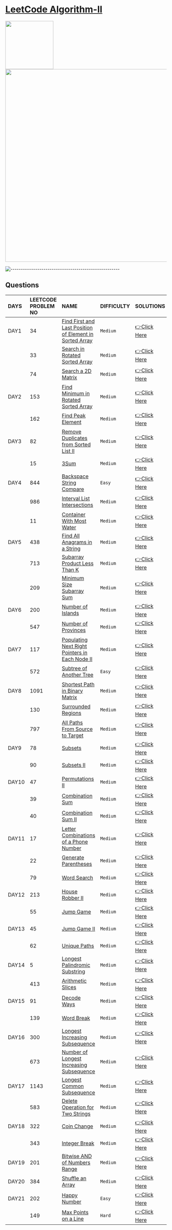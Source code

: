 # [LeetCode Algorithm-II](https://leetcode.com/study-plan/algorithm/?progress=fss6tkg)
<p float="left">
  <img src="https://assets.leetcode.com/study_plan/algorithm/cover.png" width="150" />
  <img src="https://upload.wikimedia.org/wikipedia/commons/0/0a/LeetCode_Logo_black_with_text.svg" width="600" /> 
</p>

![-----------------------------------------------------](https://raw.githubusercontent.com/andreasbm/readme/master/assets/lines/rainbow.png)

## Questions

| DAYS  | LEETCODE PROBLEM NO |  NAME                         |  DIFFICULTY  |   SOLUTIONS                                                    |
| :-----| :------------------ | :---------------------------- | :----------- |  :------------------------------------------------------------ |
| DAY1 | 34 | [Find First and Last Position of Element in Sorted Array](https://leetcode.com/problems/find-first-and-last-position-of-element-in-sorted-array/) | `Medium` | [👉Click Here](https://github.com/dhrupad17/Algorithm2_Leetcode/blob/main/DAY1P1.md) |
|  | 33 | [Search in Rotated Sorted Array](https://leetcode.com/problems/search-in-rotated-sorted-array/) | `Medium` | [👉Click Here](https://github.com/dhrupad17/Algorithm2_Leetcode/blob/main/DAY1P2.md) |
|  | 74 | [Search a 2D Matrix](https://leetcode.com/problems/search-a-2d-matrix/) | `Medium` | [👉Click Here](https://github.com/dhrupad17/Algorithm2_Leetcode/blob/main/DAY1P3.md) |
| DAY2 | 153 | [Find Minimum in Rotated Sorted Array](https://leetcode.com/problems/find-minimum-in-rotated-sorted-array/) | `Medium` | [👉Click Here](https://github.com/dhrupad17/Algorithm2_Leetcode/blob/main/DAY2P1.md) |
|  | 162 | [Find Peak Element](https://leetcode.com/problems/find-peak-element/) | `Medium` | [👉Click Here](https://github.com/dhrupad17/Algorithm2_Leetcode/blob/main/DAY2P2.md) |
| DAY3 | 82 | [Remove Duplicates from Sorted List II](https://leetcode.com/problems/remove-duplicates-from-sorted-list-ii/) | `Medium` | [👉Click Here](https://github.com/dhrupad17/Algorithm2_Leetcode/blob/main/DAY3P1.md) |
|  | 15 | [3Sum](https://leetcode.com/problems/3sum/) | `Medium` | [👉Click Here](https://github.com/dhrupad17/Algorithm2_Leetcode/blob/main/DAY3P2.md) |
| DAY4 | 844 | [Backspace String Compare](https://leetcode.com/problems/backspace-string-compare/) | `Easy` | [👉Click Here](https://github.com/dhrupad17/Algorithm2_Leetcode/blob/main/DAY4P1.md) |
|  | 986 | [Interval List Intersections](https://leetcode.com/problems/interval-list-intersections/) | `Medium` | [👉Click Here](https://github.com/dhrupad17/Algorithm2_Leetcode/blob/main/DAY4P2.md) |
|  | 11 | [Container With Most Water](https://leetcode.com/problems/container-with-most-water/) | `Medium` | [👉Click Here](https://github.com/dhrupad17/Algorithm2_Leetcode/blob/main/DAY4P3.md) |
| DAY5 | 438 | [Find All Anagrams in a String](https://leetcode.com/problems/find-all-anagrams-in-a-string/) | `Medium` | [👉Click Here](https://github.com/dhrupad17/Algorithm2_Leetcode/blob/main/DAY5P1.md) |
|  | 713 | [Subarray Product Less Than K](https://leetcode.com/problems/subarray-product-less-than-k/) | `Medium` | [👉Click Here](https://github.com/dhrupad17/Algorithm2_Leetcode/blob/main/DAY5P2.md) |
|  | 209 | [Minimum Size Subarray Sum](https://leetcode.com/problems/minimum-size-subarray-sum/) | `Medium` | [👉Click Here](https://github.com/dhrupad17/Algorithm2_Leetcode/blob/main/DAY5P3.md) |
| DAY6 | 200 | [Number of Islands](https://leetcode.com/problems/number-of-islands/) | `Medium` | [👉Click Here](https://github.com/dhrupad17/Algorithm2_Leetcode/blob/main/DAY6P1.md) |
|  | 547 | [Number of Provinces](https://leetcode.com/problems/number-of-provinces/) | `Medium` | [👉Click Here](https://github.com/dhrupad17/Algorithm2_Leetcode/blob/main/DAY6P2.md) |  
| DAY7 | 117 | [Populating Next Right Pointers in Each Node II](https://leetcode.com/problems/populating-next-right-pointers-in-each-node-ii/) | `Medium` | [👉Click Here](https://github.com/dhrupad17/Algorithm2_Leetcode/blob/main/DAY7P1.md) |
|  | 572 | [Subtree of Another Tree](https://leetcode.com/problems/subtree-of-another-tree/) | `Easy` | [👉Click Here](https://github.com/dhrupad17/Algorithm2_Leetcode/blob/main/DAY7P2.md) |
| DAY8 | 1091 | [Shortest Path in Binary Matrix](https://leetcode.com/problems/shortest-path-in-binary-matrix/) | `Medium` | [👉Click Here](https://github.com/dhrupad17/Algorithm2_Leetcode/blob/main/DAY8P1.md) |
|  | 130 | [Surrounded Regions](https://leetcode.com/problems/surrounded-regions/) | `Medium` | [👉Click Here](https://github.com/dhrupad17/Algorithm2_Leetcode/blob/main/DAY8P2.md) |
|  | 797 | [All Paths From Source to Target](https://leetcode.com/problems/all-paths-from-source-to-target/) | `Medium` | [👉Click Here](https://github.com/dhrupad17/Algorithm2_Leetcode/blob/main/DAY8P3.md) |
| DAY9 | 78 | [Subsets](https://leetcode.com/problems/subsets/) | `Medium` | [👉Click Here](https://github.com/dhrupad17/Algorithm2_Leetcode/blob/main/DAY9P1.md) |
|  | 90 | [Subsets II](https://leetcode.com/problems/subsets-ii/) | `Medium` | [👉Click Here](https://github.com/dhrupad17/Algorithm2_Leetcode/blob/main/DAY9P2.md) |
| DAY10 | 47 | [Permutations II](https://leetcode.com/problems/permutations-ii/) | `Medium` | [👉Click Here](https://github.com/dhrupad17/Algorithm2_Leetcode/blob/main/DAY10P1.md) |
|  | 39 | [Combination Sum](https://leetcode.com/problems/combination-sum/) | `Medium` | [👉Click Here](https://github.com/dhrupad17/Algorithm2_Leetcode/blob/main/DAY10P2.md) |
|  | 40 | [Combination Sum II](https://leetcode.com/problems/combination-sum-ii/) | `Medium` | [👉Click Here](https://github.com/dhrupad17/Algorithm2_Leetcode/blob/main/DAY10P3.md) |
| DAY11 | 17 | [Letter Combinations of a Phone Number](https://leetcode.com/problems/letter-combinations-of-a-phone-number/) | `Medium` | [👉Click Here](https://github.com/dhrupad17/Algorithm2_Leetcode/blob/main/DAY11P1.md) |
|  | 22 | [Generate Parentheses](https://leetcode.com/problems/generate-parentheses/) | `Medium` | [👉Click Here](https://github.com/dhrupad17/Algorithm2_Leetcode/blob/main/DAY11P2.md) |
|  | 79 | [Word Search](https://leetcode.com/problems/word-search/) | `Medium` | [👉Click Here](https://github.com/dhrupad17/Algorithm2_Leetcode/blob/main/DAY11P3.md) |
| DAY12 | 213 | [House Robber II](https://leetcode.com/problems/house-robber-ii/) | `Medium` | [👉Click Here](https://github.com/dhrupad17/Algorithm2_Leetcode/blob/main/DAY12P1.md) |
|  | 55 | [Jump Game](https://leetcode.com/problems/jump-game/) | `Medium` | [👉Click Here](https://github.com/dhrupad17/Algorithm2_Leetcode/blob/main/DAY12P2.md) |
| DAY13 | 45 | [Jump Game II](https://leetcode.com/problems/jump-game-ii/) | `Medium` | [👉Click Here](https://github.com/dhrupad17/Algorithm2_Leetcode/blob/main/DAY13P1.md) |
|  | 62 | [Unique Paths](https://leetcode.com/problems/unique-paths/) | `Medium` | [👉Click Here](https://github.com/dhrupad17/Algorithm2_Leetcode/blob/main/DAY13P2.md) |
| DAY14 | 5 | [Longest Palindromic Substring](https://leetcode.com/problems/longest-palindromic-substring/) | `Medium` | [👉Click Here](https://github.com/dhrupad17/Algorithm2_Leetcode/blob/main/DAY14P1.md) |
|  | 413 | [Arithmetic Slices](https://leetcode.com/problems/arithmetic-slices/) | `Medium` | [👉Click Here](https://github.com/dhrupad17/Algorithm2_Leetcode/blob/main/DAY14P2.md) |
| DAY15 | 91 | [Decode Ways](https://leetcode.com/problems/decode-ways/?envType=study-plan&id=algorithm-ii) | `Medium` | [👉Click Here](https://github.com/dhrupad17/Algorithm2_Leetcode/blob/main/DAY15P1.md) |
|  | 139 | [Word Break](https://leetcode.com/problems/word-break/?envType=study-plan&id=algorithm-ii) | `Medium` | [👉Click Here](https://github.com/dhrupad17/Algorithm2_Leetcode/blob/main/DAY15P2.md) |
| DAY16 | 300 | [Longest Increasing Subsequence](https://leetcode.com/problems/longest-increasing-subsequence/?envType=study-plan&id=algorithm-ii) | `Medium` | [👉Click Here](https://github.com/dhrupad17/Algorithm2_Leetcode/blob/main/DAY16P1.md) |
|  | 673 | [Number of Longest Increasing Subsequence](https://leetcode.com/problems/number-of-longest-increasing-subsequence/?envType=study-plan&id=algorithm-ii) | `Medium` | [👉Click Here](https://github.com/dhrupad17/Algorithm2_Leetcode/blob/main/DAY16P2.md) |
| DAY17 | 1143 | [Longest Common Subsequence](https://leetcode.com/problems/longest-common-subsequence/?envType=study-plan&id=algorithm-ii) | `Medium` | [👉Click Here](https://github.com/dhrupad17/Algorithm2_Leetcode/blob/main/DAY17P1.md) |
|  | 583 | [Delete Operation for Two Strings](https://leetcode.com/problems/delete-operation-for-two-strings/?envType=study-plan&id=algorithm-ii) | `Medium` | [👉Click Here](https://github.com/dhrupad17/Algorithm2_Leetcode/blob/main/DAY17P2.md) |
| DAY18 | 322 | [Coin Change](https://leetcode.com/problems/coin-change/?envType=study-plan&id=algorithm-ii) | `Medium` | [👉Click Here](https://github.com/dhrupad17/Algorithm2_Leetcode/blob/main/DAY18P1.md) |
|  | 343 | [Integer Break](https://leetcode.com/problems/integer-break/?envType=study-plan&id=algorithm-ii) | `Medium` | [👉Click Here](https://github.com/dhrupad17/Algorithm2_Leetcode/blob/main/DAY18P2.md) |
| DAY19 | 201 | [Bitwise AND of Numbers Range](https://leetcode.com/problems/bitwise-and-of-numbers-range/?envType=study-plan&id=algorithm-ii) | `Medium` | [👉Click Here](https://github.com/dhrupad17/Algorithm2_Leetcode/blob/main/DAY19P1.md) |
| DAY20 | 384 | [Shuffle an Array](https://leetcode.com/problems/shuffle-an-array/?envType=study-plan&id=algorithm-ii) | `Medium` | [👉Click Here](https://github.com/dhrupad17/Algorithm2_Leetcode/blob/main/DAY20P1.md) |
| DAY21 | 202 | [Happy Number](https://leetcode.com/problems/happy-number/?envType=study-plan&id=algorithm-ii) | `Easy` | [👉Click Here](https://github.com/dhrupad17/Algorithm2_Leetcode/blob/main/DAY21P1.md) |
|  | 149 | [Max Points on a Line](https://leetcode.com/problems/max-points-on-a-line/?envType=study-plan&id=algorithm-ii) | `Hard` | [👉Click Here](https://github.com/dhrupad17/Algorithm2_Leetcode/blob/main/DAY21P2.md) |
